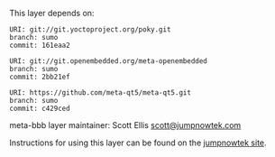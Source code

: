 This layer depends on:

    URI: git://git.yoctoproject.org/poky.git
    branch: sumo
    commit: 161eaa2

    URI: git://git.openembedded.org/meta-openembedded
    branch: sumo
    commit: 2bb21ef

    URI: https://github.com/meta-qt5/meta-qt5.git
    branch: sumo
    commit: c429ced

meta-bbb layer maintainer: Scott Ellis <scott@jumpnowtek.com>

Instructions for using this layer can be found on the [jumpnowtek site][jumpnowtek-bbb].

[jumpnowtek-bbb]: http://www.jumpnowtek.com/beaglebone/BeagleBone-Systems-with-Yocto.html
